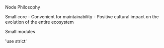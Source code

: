 Node Philosophy

Small core
    - Convenient for maintainability
    - Positive cultural impact on the evolution of the entire ecosystem

Small modules

'use strict'

